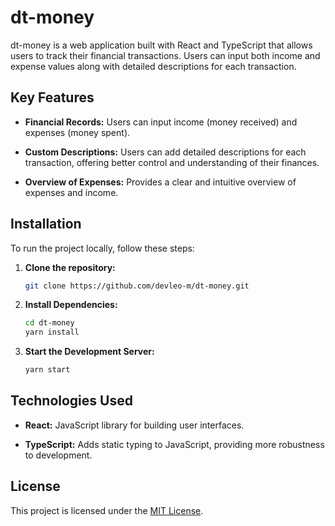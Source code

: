 # dt-money

dt-money is a web application built with React and TypeScript that allows users to track their financial transactions. Users can input both income and expense values along with detailed descriptions for each transaction.

## Key Features

- **Financial Records:** Users can input income (money received) and expenses (money spent).
  
- **Custom Descriptions:** Users can add detailed descriptions for each transaction, offering better control and understanding of their finances.

- **Overview of Expenses:** Provides a clear and intuitive overview of expenses and income.

## Installation

To run the project locally, follow these steps:

1. **Clone the repository:**

    ```bash
    git clone https://github.com/devleo-m/dt-money.git
    ```

2. **Install Dependencies:**

    ```bash
    cd dt-money
    yarn install
    ```

3. **Start the Development Server:**

    ```bash
    yarn start
    ```

## Technologies Used

- **React:** JavaScript library for building user interfaces.
  
- **TypeScript:** Adds static typing to JavaScript, providing more robustness to development.

## License

This project is licensed under the [MIT License](https://opensource.org/licenses/MIT).

